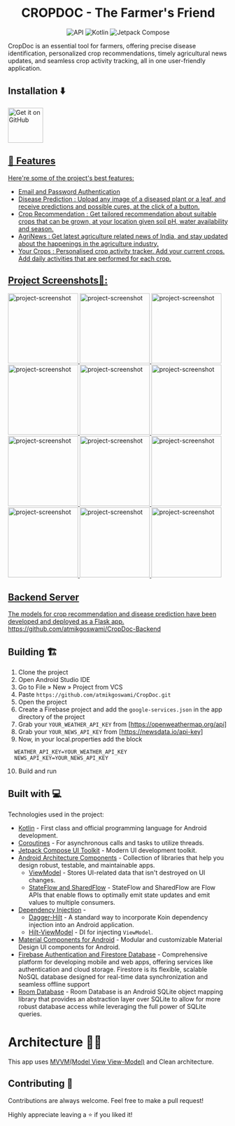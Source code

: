 
<h1 align="center"> CROPDOC - The Farmer's Friend  </h1>
<p align="center"> <img alt="API" src="https://img.shields.io/badge/Api%2024+-50f270?logo=android&logoColor=black&style=for-the-badge"/>
  <img alt="Kotlin" src="https://img.shields.io/badge/Kotlin-a503fc?logo=kotlin&logoColor=white&style=for-the-badge"/>
  <img alt="Jetpack Compose" src="https://img.shields.io/static/v1?style=for-the-badge&message=Jetpack+Compose&color=4285F4&logo=Jetpack+Compose&logoColor=FFFFFF&label="/>
</p>

<p id="description">CropDoc is an essential tool for farmers, offering precise disease identification, personalized crop recommendations, timely agricultural news updates, and seamless crop activity tracking, all in one user-friendly application.</p>

## Installation ⬇️

<a href="https://github.com/atmikgoswami/CropDoc/releases/download/v2.0/cropdoc.2.0.apk"><img alt="Get it on GitHub" src="https://user-images.githubusercontent.com/69304392/148696068-0cfea65d-b18f-4685-82b5-329a330b1c0d.png" height=80px />


<h2>🧐 Features</h2>

Here're some of the project's best features:

*   Email and Password Authentication
*   Disease Prediction : Upload any image of a diseased plant or a leaf, and receive predictions and possible cures, at the click of a button.
*   Crop Recommendation : Get tailored recommendation about suitable crops that can be grown, at your location given soil pH, water availability and season.
*   AgriNews : Get latest agriculture related news of India, and stay updated about the happenings in the agriculture industry.
*   Your Crops : Personalised crop activity tracker. Add your current crops. Add daily activities that are performed for each crop.

<h2>Project Screenshots📱:</h2>
<p align="start">

<img src="https://res.cloudinary.com/ddgeelsit/image/upload/v1718376028/cropdoc_screenshots/IMG-20240614-WA0024_gkaomp.jpg" alt="project-screenshot" width="160px" >

<img src="https://res.cloudinary.com/ddgeelsit/image/upload/v1718376028/cropdoc_screenshots/IMG-20240614-WA0026_raxiof.jpg" alt="project-screenshot" width="160px" >

<img src="https://res.cloudinary.com/ddgeelsit/image/upload/v1718376028/cropdoc_screenshots/IMG-20240614-WA0025_hmuaaw.jpg" alt="project-screenshot" width="160px" >

<img src="https://res.cloudinary.com/ddgeelsit/image/upload/v1718376030/cropdoc_screenshots/IMG-20240614-WA0027_gjeh13.jpg" alt="project-screenshot" width="160px" >

<img src="https://res.cloudinary.com/ddgeelsit/image/upload/v1718376028/cropdoc_screenshots/IMG-20240614-WA0028_rlfxfs.jpg" alt="project-screenshot" width="160px" >

<img src="https://res.cloudinary.com/ddgeelsit/image/upload/v1718376029/cropdoc_screenshots/IMG-20240614-WA0029_ue5tbw.jpg" alt="project-screenshot" width="160px" >

<img src="https://res.cloudinary.com/ddgeelsit/image/upload/v1718376030/cropdoc_screenshots/IMG-20240614-WA0034_fflwky.jpg" alt="project-screenshot" width="160px" >

<img src="https://res.cloudinary.com/ddgeelsit/image/upload/v1718376030/cropdoc_screenshots/IMG-20240614-WA0033_ithvcx.jpg" alt="project-screenshot" width="160px" >

<img src="https://res.cloudinary.com/ddgeelsit/image/upload/v1718376030/cropdoc_screenshots/IMG-20240614-WA0030_ih6k2t.jpg" alt="project-screenshot" width="160px" >

<img src="https://res.cloudinary.com/ddgeelsit/image/upload/v1718376029/cropdoc_screenshots/IMG-20240614-WA0031_eio8hs.jpg" alt="project-screenshot" width="160px" >

<img src="https://res.cloudinary.com/ddgeelsit/image/upload/v1718376029/cropdoc_screenshots/IMG-20240614-WA0032_p2uqp4.jpg" alt="project-screenshot" width="160px" >

<img src="https://res.cloudinary.com/ddgeelsit/image/upload/v1718376030/cropdoc_screenshots/IMG-20240614-WA0035_kewpga.jpg" alt="project-screenshot" width="160px" >

</p>

## Backend Server
The models for crop recommendation and disease prediction have been developed and deployed as a Flask app.
https://github.com/atmikgoswami/CropDoc-Backend

## Building 🏗️

1. Clone the project
2. Open Android Studio IDE
3. Go to File » New » Project from VCS
4. Paste ``` https://github.com/atmikgoswami/CropDoc.git ```
5. Open the project
6. Create a Firebase project and add the ```google-services.json``` in the app directory of the project
7. Grab your ```YOUR_WEATHER_API_KEY``` from [https://openweathermap.org/api]
8. Grab your ```YOUR_NEWS_API_KEY``` from [https://newsdata.io/api-key]
9. Now, in your local.properties add the block
``` 
  WEATHER_API_KEY=YOUR_WEATHER_API_KEY
  NEWS_API_KEY=YOUR_NEWS_API_KEY
```
10. Build and run
  
<h2>Built with 💻</h2>

Technologies used in the project:

- [Kotlin](https://kotlinlang.org/) - First class and official programming language for Android development.
- [Coroutines](https://kotlinlang.org/docs/reference/coroutines-overview.html) - For asynchronous calls and tasks to utilize threads.
- [Jetpack Compose UI Toolkit](https://developer.android.com/jetpack/compose) - Modern UI development toolkit.
- [Android Architecture Components](https://developer.android.com/topic/libraries/architecture) - Collection of libraries that help you design robust, testable, and maintainable apps.
  - [ViewModel](https://developer.android.com/topic/libraries/architecture/viewmodel) - Stores UI-related data that isn't destroyed on UI changes.
  - [StateFlow and SharedFlow](https://developer.android.com/kotlin/flow/stateflow-and-sharedflow#:~:text=StateFlow%20is%20a%20state%2Dholder,property%20of%20the%20MutableStateFlow%20class.) - StateFlow and SharedFlow are Flow APIs that enable flows to optimally emit state updates and emit values to multiple consumers.
- [Dependency Injection](https://developer.android.com/training/dependency-injection) -
    - [Dagger-Hilt](https://dagger.dev/hilt/) - A standard way to incorporate Koin dependency injection into an Android application.
    - [Hilt-ViewModel](https://dagger.dev/hilt/view-model) - DI for injecting ```ViewModel```. 
- [Material Components for Android](https://github.com/material-components/material-components-android) - Modular and customizable Material Design UI components for Android.
- [Firebase Authentication and Firestore Database](https://firebase.google.com/) - Comprehensive platform for developing mobile and web apps, offering services like authentication and cloud storage. Firestore is its flexible, scalable NoSQL database designed for real-time data synchronization and seamless offline support
- [Room Database](https://developer.android.com/jetpack/androidx/releases/room) - Room Database is an Android SQLite object mapping library that provides an abstraction layer over SQLite to allow for more robust database access while leveraging the full power of SQLite queries.
  
# Architecture 👷‍♂️
This app uses [MVVM(Model View View-Model)](https://developer.android.com/topic/architecture#recommended-app-arch)  and Clean architecture.

## Contributing 🤝

Contributions are always welcome. Feel free to make a pull request!

Highly appreciate leaving a :star: if you liked it!
